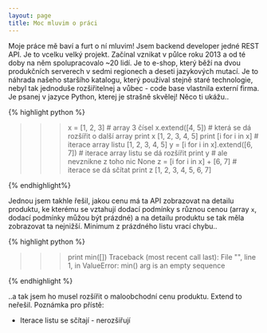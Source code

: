 ```yaml
---
layout: page
title: Moc mluvim o práci
---
```



Moje práce mě baví a furt o ní mluvim! Jsem backend developer jedné REST API. Je to vcelku velký projekt. Začínal vznikat v půlce roku 2013 a od té doby na něm spolupracovalo ~20 lidí. Je to e-shop, který běží na dvou produkčních serverech v sedmi regionech a deseti jazykových mutací. Je to náhrada našeho staršího katalogu, který používal stejně staré technologie, nebyl tak jednoduše rozšiřitelnej a vůbec - code base vlastnila externí firma. Je psanej v jazyce Python, kterej je strašně skvělej! Něco ti ukážu..

{% highlight python %}
>>> x = [1, 2, 3]  # array 3 čísel
>>> x.extend([4, 5])  # která se dá rozšířit o další array
>>> print x
[1, 2, 3, 4, 5]
>>> print [i for i in x]  # iterace array listu
[1, 2, 3, 4, 5]
>>> y = [i for i in x].extend([6, 7])  # iterace array listu se dá rozšířit
>>> print y  # ale nevznikne z toho nic
None
>>> z = [i for i in x] + [6, 7]  # iterace se dá sčítat
>>> print z
[1, 2, 3, 4, 5, 6, 7]

{% endhighlight%}

Jednou jsem takhle řešil, jakou cenu má ta API zobrazovat na detailu produktu, ke kterému se vztahují dodací podmínky s různou cenou (array `x`, dodací podmínky můžou být prázdné) a na detailu produktu se tak měla zobrazovat ta nejnižší. Minimum z prázdného listu vrací chybu..

{% highlight python %}
>>> print min([])
Traceback (most recent call last):
  File "<stdin>", line 1, in <module>
ValueError: min() arg is an empty sequence

{% endhighlight %}

..a tak jsem ho musel rozšířit o maloobchodní cenu produktu. Extend to neřešil. Poznámka pro přístě:

* Iterace listu se sčítají - nerozšiřují
